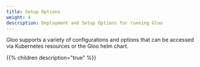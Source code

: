 ```yaml
---
title: Setup Options
weight: 4
description: Deployment and Setup Options for running Gloo
---
```


Gloo supports a variety of configurations and options that can be 
accessed via Kubernetes resources or the Gloo helm chart.

{{% children description="true" %}}
